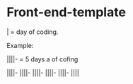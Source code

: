 # Front-end-template

| = day of coding. 

Example: 

||||-  = 5 days a of cofing 

||||- ||||- ||||- ||||- ||||-
||||  
